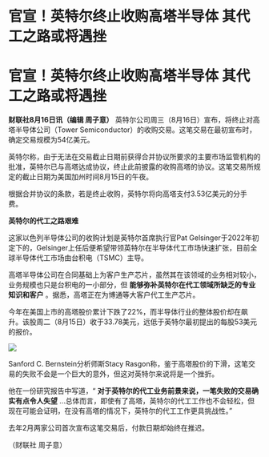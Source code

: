 # 官宣！英特尔终止收购高塔半导体 其代工之路或将遇挫

# 官宣！英特尔终止收购高塔半导体 其代工之路或将遇挫

**财联社8月16日讯（编辑 周子意）** 英特尔公司周三（8月16日）宣布，将终止对高塔半导体公司（Tower
Semiconductor）的收购交易。这笔交易在最初宣布时，确定交易规模为54亿美元。

英特尔称，由于无法在交易截止日期前获得合并协议所要求的主要市场监管机构的批准，英特尔已与高塔达成协议，终止此前披露的收购高塔的协议。这笔交易所规定的截止日期为美国加州时间8月15日的午夜。

根据合并协议的条款，若是终止收购，英特尔将向高塔支付3.53亿美元的分手费。

**英特尔的代工之路艰难**

这家以色列半导体公司的收购计划是英特尔首席执行官Pat
Gelsinger于2022年初定下的，Gelsinger上任后便希望带领英特尔在半导体代工市场快速扩张，目前全球半导体代工市场由台积电（TSMC）主导。

高塔半导体公司在合同基础上为客户生产芯片，虽然其在该领域的业务相对较小，业务规模也只是台积电的一小部分，但
**能够弥补英特尔在代工领域所缺乏的专业知识和客户** 。据悉，高塔正在为博通等大客户代工生产芯片。

今年在美国上市的高塔股价累计下跌了22%，而半导体行业的整体股价却在飙升。该股周二（8月15日）收于33.78美元，远低于英特尔最初提出的每股53美元的报价。

![](https://inews.gtimg.com/om_bt/OpdSsGCzhi9_g4ifxECqmcTBL76S7BDPytJbBih3oYFv8AA/1000)

Sanford C. Bernstein分析师斯Stacy
Rasgon称，鉴于高塔股价的下滑，这笔交易的失败不会是一个巨大的意外，但这对英特尔来说将是一个挫折。

他在一份研究报告中写道，“ **对于英特尔的代工业务前景来说，一笔失败的交易确实有点令人失望**
…总体而言，即使有了高塔，英特尔的代工工作也不会轻松，但现在可能会证明，在没有高塔的情况下，英特尔的代工工作更具挑战性。”

去年2月两家公司首次宣布这笔交易后，付款日期却始终在推迟。

（财联社 周子意）

